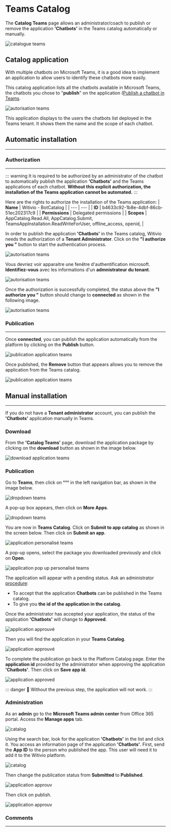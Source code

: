 # Teams Catalog

The **Catalog Teams** page allows an administrator/coach to publish or remove the application **'Chatbots'** in the Teams catalog automatically or manually.

<div class="image_center">
  <img :src="$withBase('/assets/img/en/home/CatalogueTeamse.png')" alt="catalogue teams">
</div>

## Catalog application 

With multiple chatbots on Microsoft Teams, it is a good idea to implement an application to allow users to identify these chatbots more easily.

This catalog application lists all the chatbots available in Microsoft Teams, the chatbots you chose to "**publish**" on the application  ([Publish a chatbot in Teams](en/chatbot/settings/channels.html#microsoft-teams).

<div class="image_center">
  <img :src="$withBase('/assets/img/en/home/chatbotAppe.png')" alt="autorisation teams">
</div>

This application displays to the users the chatbots list deployed in the Teams tenant. It shows them the name and the scope of each chatbot.

## Automatic installation ##
------------------------------

### Authorization ###
------------------------------

::: warning 
It is required to be authorized by an administrator of the chatbot to automatically publish the application **'Chatbots'** and the Teams applications of each chatbot.
**Without this explicit authorization, the installation of the Teams application cannot be automated.**
:::

Here are the rights to authorize the installation of the Teams application:
| **Name** | Witivio - BotCatalog |
| --- | --- |
| **ID** | b4633c92-1b8e-4dbf-86cb-51ec202317c9 |
| **Permissions** | Delegated permissions |
| **Scopes** | AppCatalog.Read.All, AppCatalog.Submit, TeamsAppInstallation.ReadWriteForUser, offline_access, openid, |


In order to publish the application **'Chatbots'** in the Teams catalog, Witivio needs the authorization of a **Tenant Administrator**.
Click on the **"I authorize you "** button to start the authentication process.

<div class="image_center">
  <img :src="$withBase('/assets/img/en/home/autorisationAutoe.png')" alt="autorisation teams">
</div>

Vous devriez voir apparaitre une fenêtre d'authentification microsoft.
**Identifiez-vous** avec les informations d'un **admnistrateur du tenant**. 

<div class="image_center">
  <img :src="$withBase('/assets/img/en/home/popupautorisatione.png')" alt="autorisation teams">
</div>

Once the authorization is successfully completed, the status above the **"I authorize you "** button should change to **connected** as shown in the following image. 

<div class="image_center">
  <img :src="$withBase('/assets/img/en/home/authSucesse.png')" alt="autorisation teams">
</div>

### Publication ###
------------------------------

Once **connected**, you can publish the application automatically from the platform by clicking on the **Publish** button.

<div class="image_center">
  <img :src="$withBase('/assets/img/en/home/publishAppe.png')" alt="publication application teams">
</div>

Once published, the **Remove** button that appears allows you to remove the application from the Teams catalog.

<div class="image_center">
  <img :src="$withBase('/assets/img/en/home/unpublishAppe.png')" alt="publication application teams">
</div>


## Manual installation ##
------------------------------
If you do not have a **Tenant administrator** account, you can publish the **'Chatbots'** application manually in Teams.

### Download ###

From the **'Catalog Teams'** page, download the application package by clicking on the **download** button as shown in the image below.

<div class="image_center">
  <img :src="$withBase('/assets/img/en/home/downloadZipe.png')" alt="download application teams">
</div>

### Publication ###

Go to **Teams**, then click on °°° in the left navigation bar, as shown in the image below. 

<div class="image_center">
  <img :src="$withBase('/assets/img/fr/page_accueil/teamse.png')" alt="dropdown teams">
</div>

A pop-up box appears, then click on **More Apps**.

<div class="image_center">
  <img :src="$withBase('/assets/img/en/home/dropdownteamse.png')" alt="dropdown teams">
</div>

You are now in **Teams Catalog**.
Click on **Submit to app catalog** as shown in the screen below.
Then click on **Submit an app**.

<div class="image_center">
  <img :src="$withBase('/assets/img/en/home/appliCataloguee.png')" alt="application personalisé teams">
</div>

A pop-up opens, select the package you downloaded previously and click on **Open**.

<div class="image_center">
  <img :src="$withBase('/assets/img/en/home/popupapplipersoe.png')" alt="application pop up personalisé teams">
</div>

The application will appear with a pending status.
Ask an administrator [procedure](/en/chatbot/home/catalog.html#administration):
* To accept that the application **Chatbots** can be published in the Teams catalog.
* To give you **the id of the application in the catalog**. 

Once the administrator has accepted your application, the status of the application **'Chatbots'** will change to **Approved**.

<div class="image_center">
  <img :src="$withBase('/assets/img/en/home/approuvede.png')" alt="application approuvé">
</div>

Then you will find the application in your **Teams Catalog**.

<div class="image_center">
  <img :src="$withBase('/assets/img/en/home/chatbotsCataloguese.png')" alt="application approuvé">
</div>

To complete the publication go back to the Platform Catalog page. Enter the **application id** provided by the administrator when approving the application **'Chatbots'**.
Then click on **Save app id**.

<div class="image_center">
  <img :src="$withBase('/assets/img/en/home/idAppene.png')" alt="application approved">
</div>

::: danger 🔴
Without the previous step, the application will not work. 
:::

### Administration ###

As an **admin** go to the **Microsoft Teams admin center** from Office 365 portal.
Access the **Manage apps** tab.

<div class="image_center">
  <img :src="$withBase('/assets/img/en/home/manageappcataloge.png')" alt="catalog">
</div>

Using the search bar, look for the application **'Chatbots'** in the list and click it.
You access an information page of the application **'Chatbots'**.
First, send the **App ID** to the person who published the app.
This user will need it to add it to the Witivio platform.

<div class="image_center">
  <img :src="$withBase('/assets/img/en/home/manageappcatalog2e.png')" alt="catalog">
</div>

Then change the publication status from **Submitted** to **Published**.

<div class="image_center">
  <img :src="$withBase('/assets/img/en/home/manageappcatalog3e.png')" alt="application approuv">
</div>

Then click on publish.

<div class="image_center">
  <img :src="$withBase('/assets/img/en/home/manageappcatalog4e.png')" alt="application approuv">
</div>


### Comments
---

<Commentaire />

